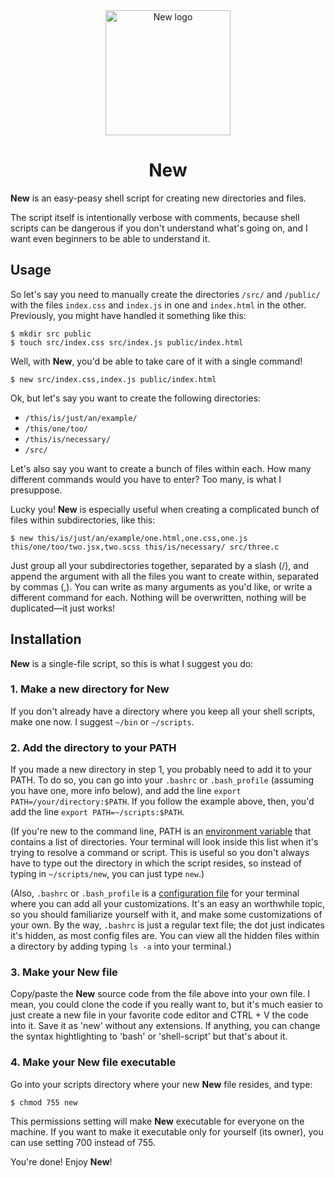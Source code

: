 <div align="center">
  <img alt="New logo" src="https://res.cloudinary.com/ulitroyo/image/upload/v1534011660/assets/New_logo.svg" width=200px />
  <h1>New</h1>  
</div>

**New** is an easy-peasy shell script for creating new directories and files.

The script itself is intentionally verbose with comments, because shell scripts can be dangerous if you don't understand what's going on, and I want even beginners to be able to understand it.

## Usage

So let's say you need to manually create the directories `/src/` and `/public/` with the files `index.css` and `index.js` in one and `index.html` in the other. Previously, you might have handled it something like this:

```shell-script
$ mkdir src public
$ touch src/index.css src/index.js public/index.html
```

Well, with **New**, you'd be able to take care of it with a single command!

```shell-script
$ new src/index.css,index.js public/index.html
```

Ok, but let's say you want to create the following directories:
 - `/this/is/just/an/example/`
 - `/this/one/too/`
 - `/this/is/necessary/`
 - `/src/`
 
Let's also say you want to create a bunch of files within each. How many different commands would you have to enter? Too many, is what I presuppose.

Lucky you! **New** is especially useful when creating a complicated bunch of files within subdirectories, like this:

```shell-script
$ new this/is/just/an/example/one.html,one.css,one.js this/one/too/two.jsx,two.scss this/is/necessary/ src/three.c
```

Just group all your subdirectories together, separated by a slash (/), and append the argument with all the files you want to create within, separated by commas (,). You can write as many arguments as you'd like, or write a different command for each. Nothing will be overwritten, nothing will be duplicated—it just works!

## Installation

**New** is a single-file script, so this is what I suggest you do:

### 1. Make a new directory for New
If you don't already have a directory where you keep all your shell scripts, make one now. I suggest `~/bin` or `~/scripts`.

### 2. Add the directory to your PATH
If you made a new directory in step 1, you probably need to add it to your PATH. To do so, you can go into your `.bashrc` or `.bash_profile` (assuming you have one, more info below), and add the line `export PATH=/your/directory:$PATH`. If you follow the example above, then, you'd add the line `export PATH=~/scripts:$PATH`.

   (If you're new to the command line, PATH is an [environment variable] that contains a list of directories. Your terminal will look inside this list when it's trying to resolve a command or script. This is useful so you don't always have to type out the directory in which the script resides, so instead of typing in `~/scripts/new`, you can just type `new`.)  
   
   (Also, `.bashrc` or `.bash_profile` is a [configuration file] for your terminal where you can add all your customizations. It's an easy an worthwhile topic, so you should familiarize yourself with it, and make some customizations of your own. By the way, `.bashrc` is just a regular text file; the dot just indicates it's hidden, as most config files are. You can view all the hidden files within a directory by adding typing `ls -a` into your terminal.)  
   
### 3. Make your New file
Copy/paste the **New** source code from the file above into your own file. I mean, you could clone the code if you really want to, but it's much easier to just create a new file in your favorite code editor and CTRL + V the code into it. Save it as 'new' without any extensions. If anything, you can change the syntax hightlighting to 'bash' or 'shell-script' but that's about it.

### 4. Make your New file executable
Go into your scripts directory where your new **New** file resides, and type:

```shell-script
$ chmod 755 new
```

This permissions setting will make **New** executable for everyone on the machine. If you want to make it executable only for yourself (its owner), you can use setting 700 instead of 755.

You're done! Enjoy **New**!




[environment variable]: https://codeburst.io/linux-environment-variables-53cea0245dc9
[configuration file]: https://www.maketecheasier.com/what-is-bashrc/
